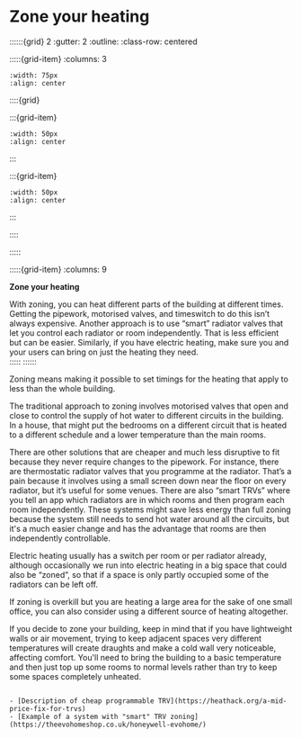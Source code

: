 # Zone your heating
 
::::::{grid} 2
:gutter: 2
:outline: 
:class-row: centered

:::::{grid-item}
:columns: 3
```{image} /images/step-icons/step_2.svg
:width: 75px
:align: center
```


::::{grid}

:::{grid-item}

```{image} /images/carbon-icons/carbon_3.svg
:width: 50px
:align: center
```
:::

:::{grid-item}
```{image} /images/cost-icons/cost_2.svg
:width: 50px
:align: center
```
:::

::::

:::::

:::::{grid-item}
:columns: 9

**Zone your heating**

With zoning, you can heat different parts of the building at different times.  Getting the pipework, motorised valves, and timeswitch to do this isn’t always expensive.  Another approach is to use “smart” radiator valves that let you control each radiator or room independently.  That is less efficient but can be easier.  Similarly, if you have electric heating, make sure you and your users can bring on just the heating they need.  
:::::
::::::

Zoning means making it possible to set timings for the heating that apply to less than the whole building.

The traditional approach to zoning involves motorised valves that open and close to control the supply of hot water to different circuits in the building.   In a house, that might put the bedrooms on a different circuit that is heated to a different schedule and a lower temperature than the main rooms.  

There are other solutions that are cheaper and much less disruptive to fit because they never require changes to the pipework.  For instance, there are thermostatic radiator valves that you programme at the radiator.  That’s a pain because it involves using a small screen down near the floor on every radiator, but it’s useful for some venues. There are also “smart TRVs” where you tell an app which radiators are in which rooms and then program each room independently.  These systems might save less energy than full zoning because the system still needs to send hot water around all the circuits, but it's a much easier change and has the advantage that rooms are then independently controllable.

Electric heating usually has a switch per room or per radiator already, although occasionally we run into electric heating in a big space that could also be “zoned”, so that if a space is only partly occupied some of the radiators can be left off.

If zoning is overkill but you are heating a large area for the sake of one small office, you can also consider using a different source of heating altogether.

If you decide to zone your building, keep in mind that if you have lightweight walls or air movement, trying to keep adjacent spaces very different temperatures will create draughts and make a cold wall very noticeable, affecting comfort.  You'll need to bring the building to a basic temperature and then just top up some rooms to normal levels rather than try to keep some spaces completely unheated.  

```{admonition} More information

- [Description of cheap programmable TRV](https://heathack.org/a-mid-price-fix-for-trvs)
- [Example of a system with "smart" TRV zoning](https://theevohomeshop.co.uk/honeywell-evohome/)
```